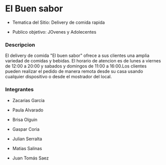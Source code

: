 # El Buen sabor
- Tematica del Sitio: Delivery de comida rapida 

- Publico objetivo: JOvenes y Adolecentes

### Descripcion

El delivery de comida "El buen sabor" ofrece a sus clientes una amplia variedad de comidas y bebidas. El horario de atencion es de lunes a viernes de 12:00 a 20:00 y sabados y domingos de 11:00 a 16:00.Los clientes pueden realizar el pedido de manera remota desde su casa usando cualquier dispositivo o desde el mostrador del local.

### Integrantes

- Zacarias Garcia

- Paula Alvarado

- Brisa Olguin

- Gaspar Coria

- Julian Serralta 

- Matias Salinas

- Juan Tomás Saez

